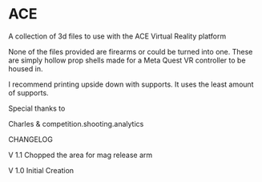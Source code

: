 # ACE
A collection of 3d files to use with the ACE Virtual Reality platform

None of the files provided are firearms or could be turned into one. 
These are simply hollow prop shells made for a Meta Quest VR controller to be housed in.

I recommend printing upside down with supports. It uses the least amount of supports.

Special thanks to 

Charles
&
competition.shooting.analytics

CHANGELOG

V 1.1
Chopped the area for mag release arm

V 1.0
Initial Creation
